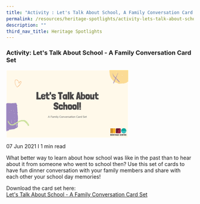 ```yaml
---
title: "Activity : Let's Talk About School, A Family Conversation Card Set"
permalink: /resources/heritage-spotlights/activity-lets-talk-about-school/
description: ""
third_nav_title: Heritage Spotlights
---
```

### **Activity: Let's Talk About School - A Family Conversation Card Set**

<img src="/images/familyconvo.png" style="width:65%" align=left>

<br clear="left">

07 Jun 2021 I 1 min read

What better way to learn about how school was like in the past than to hear about it from someone who went to school then? Use this set of cards to have fun dinner conversation with your family members and share with each other your school day memories!

Download the card set here:<br>
[Let's Talk About School - A Family Conversation Card Set](/files/conversationcard.pdf)

